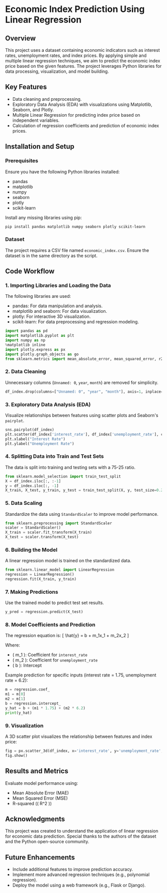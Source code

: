 # Economic Index Prediction Using Linear Regression

## Overview
This project uses a dataset containing economic indicators such as interest rates, unemployment rates, and index prices. By applying simple and multiple linear regression techniques, we aim to predict the economic index price based on the given features. The project leverages Python libraries for data processing, visualization, and model building.

## Key Features
- Data cleaning and preprocessing.
- Exploratory Data Analysis (EDA) with visualizations using Matplotlib, Seaborn, and Plotly.
- Multiple Linear Regression for predicting index price based on independent variables.
- Calculation of regression coefficients and prediction of economic index prices.

## Installation and Setup

### Prerequisites
Ensure you have the following Python libraries installed:
- pandas
- matplotlib
- numpy
- seaborn
- plotly
- scikit-learn

Install any missing libraries using pip:
```bash
pip install pandas matplotlib numpy seaborn plotly scikit-learn
```

### Dataset
The project requires a CSV file named `economic_index.csv`. Ensure the dataset is in the same directory as the script.

## Code Workflow

### 1. Importing Libraries and Loading the Data
The following libraries are used:
- pandas: For data manipulation and analysis.
- matplotlib and seaborn: For data visualization.
- plotly: For interactive 3D visualization.
- scikit-learn: For data preprocessing and regression modeling.

```python
import pandas as pd
import matplotlib.pyplot as plt
import numpy as np
%matplotlib inline
import plotly.express as px
import plotly.graph_objects as go
from sklearn.metrics import mean_absolute_error, mean_squared_error, r2_score
```

### 2. Data Cleaning
Unnecessary columns (`Unnamed: 0`, `year`, `month`) are removed for simplicity.
```python
df_index.drop(columns=["Unnamed: 0", "year", "month"], axis=1, inplace=True)
```

### 3. Exploratory Data Analysis (EDA)
Visualize relationships between features using scatter plots and Seaborn's `pairplot`.
```python
sns.pairplot(df_index)
plt.scatter(df_index['interest_rate'], df_index['unemployment_rate'], color='r')
plt.xlabel("Interest Rate")
plt.ylabel("Unemployment Rate")
```

### 4. Splitting Data into Train and Test Sets
The data is split into training and testing sets with a 75-25 ratio.
```python
from sklearn.model_selection import train_test_split
X = df_index.iloc[:, :-1]
y = df_index.iloc[:, -1]
X_train, X_test, y_train, y_test = train_test_split(X, y, test_size=0.25, random_state=42)
```

### 5. Data Scaling
Standardize the data using `StandardScaler` to improve model performance.
```python
from sklearn.preprocessing import StandardScaler
scaler = StandardScaler()
X_train = scaler.fit_transform(X_train)
X_test = scaler.transform(X_test)
```

### 6. Building the Model
A linear regression model is trained on the standardized data.
```python
from sklearn.linear_model import LinearRegression
regression = LinearRegression()
regression.fit(X_train, y_train)
```

### 7. Making Predictions
Use the trained model to predict test set results.
```python
y_pred = regression.predict(X_test)
```

### 8. Model Coefficients and Prediction
The regression equation is:
\[ \hat{y} = b + m_1x_1 + m_2x_2 \]

Where:
- \( m_1 \): Coefficient for `interest_rate`
- \( m_2 \): Coefficient for `unemployment_rate`
- \( b \): Intercept

Example prediction for specific inputs (interest rate = 1.75, unemployment rate = 6.2):
```python
m = regression.coef_
m1 = m[0]
m2 = m[1]
b = regression.intercept_
y_hat = b + (m1 * 1.75) + (m2 * 6.2)
print(y_hat)
```

### 9. Visualization
A 3D scatter plot visualizes the relationship between features and index price:
```python
fig = px.scatter_3d(df_index, x='interest_rate', y='unemployment_rate', z='index_price')
fig.show()
```

## Results and Metrics
Evaluate model performance using:
- Mean Absolute Error (MAE)
- Mean Squared Error (MSE)
- R-squared (\( R^2 \))

## Acknowledgments
This project was created to understand the application of linear regression for economic data prediction. Special thanks to the authors of the dataset and the Python open-source community.

## Future Enhancements
- Include additional features to improve prediction accuracy.
- Implement more advanced regression techniques (e.g., polynomial regression).
- Deploy the model using a web framework (e.g., Flask or Django).

